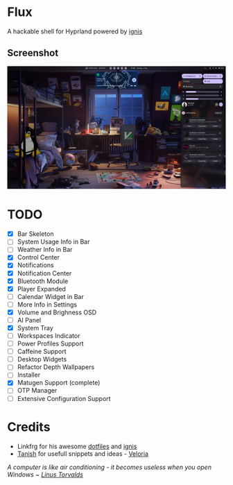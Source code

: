 # Flux

A hackable shell for Hyprland powered by [ignis](https://github.com/ignis-sh/ignis)

## Screenshot

![Image](./assets/screenshots/ss1.png)

# TODO

- [x] Bar Skeleton
- [ ] System Usage Info in Bar
- [ ] Weather Info in Bar
- [x] Control Center
- [x] Notifications
- [x] Notification Center
- [x] Bluetooth Module
- [x] Player Expanded
- [ ] Calendar Widget in Bar
- [ ] More Info in Settings
- [x] Volume and Brighness OSD
- [ ] AI Panel
- [x] System Tray
- [ ] Workspaces Indicator
- [ ] Power Profiles Support
- [ ] Caffeine Support
- [ ] Desktop Widgets
- [ ] Refactor Depth Wallpapers
- [ ] Installer
- [x] Matugen Support (complete)
- [ ] OTP Manager
- [ ] Extensive Configuration Support

# Credits

- Linkfrg for his awesome [dotfiles](https://github.com/linkfrg/dotfiles) and [ignis](https://github.com/ignis-sh/ignis)
- [Tanish](https://github.com/randomboi404) for usefull snippets and ideas - [Veloria](https://github.com/randomboi404/veloria)

_A computer is like air conditioning - it becomes useless when you open Windows_
~ [_Linus Torvalds_](https://www.youtube.com/watch?v=mjqTDtEY8W)
